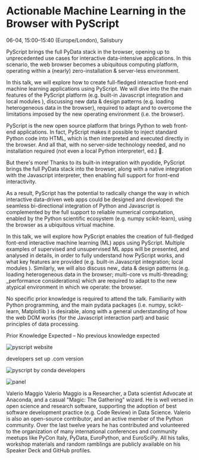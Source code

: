 # Actionable Machine Learning in the Browser with PyScript

06-04, 15:00–15:40 (Europe/London), Salisbury

PyScript brings the full PyData stack in the browser, opening up to unprecedented use cases for interactive data-intensive applications. In this scenario, the web browser becomes a ubiquitous computing platform, operating within a (nearly) zero-installation & server-less environment.

In this talk, we will explore how to create full-fledged interactive front-end machine learning applications using PyScript. We will dive into the the main features of the PyScript platform (e.g. built-in Javascript integration and local modules ), discussing new data & design patterns (e.g. loading heterogeneous data in the browser), required to adapt and to overcome the limitations imposed by the new operating environment (i.e. the browser).

PyScript is the new open source platform that brings Python to web front-end applications. In fact, PyScript makes it possible to inject standard Python code into HTML, which is then interpreted and executed directly in the browser. And all that, with no server-side technology needed, and no installation required (not even a local Python interpreter!, ed.) 🔮.

But there's more! Thanks to its built-in integration with pyodide, PyScript brings the full PyData stack into the browser, along with a native integration with the Javascript interpreter, then enabling full support for front-end interactivity.

As a result, PyScript has the potential to radically change the way in which interactive data-driven web apps could be designed and developed: the seamless bi-directional integration of Python and Javascript is complemented by the full support to reliable numerical computation, enabled by the Python scientific ecosystem (e.g. numpy scikit-learn), using the browser as a ubiquitous virtual machine.

In this talk, we will explore how PyScript enables the creation of full-fledged font-end interactive machine learning (ML) apps using PyScript. Multiple examples of supervised and unsupervised ML apps will be presented, and analysed in details, in order to fully understand how PyScript works, and what key features are provided (e.g. built-in Javascript integration; local modules ). Similarly, we will also discuss new_ data & design patterns (e.g. loading heterogeneous data in the browser; multi-core vs multi-threading; _performance considerations) which are required to adapt to the new atypical environment in which we operate: the browser.

No specific prior knowledge is required to attend the talk. Familiarity with Python programming, and the main pydata packages (i.e. numpy, scikit-learn, Matplotlib ) is desirable, along with a general understanding of how the web DOM works (for the Javascript interaction part) and basic principles of data processing.

Prior Knowledge Expected –
No previous knowledge expected

![pyscript website](https://pyscript.net/)

developers set up .com version 


![pyscript by conda developers](https://pyscript.com/)

![panel](https://panel.holoviz.org/)

Valerio Maggio
Valerio Maggio is a Researcher, a Data scientist Advocate at Anaconda, and a casual "Magic: The Gathering" wizard. He is well versed in open science and research software, supporting the adoption of best software development practice (e.g. Code Review) in Data Science. Valerio is also an open-source contributor, and an active member of the Python community. Over the last twelve years he has contributed and volunteered to the organization of many international conferences and community meetups like PyCon Italy, PyData, EuroPython, and EuroSciPy. All his talks, workshop materials and random ramblings are publicly available on his Speaker Deck and GitHub profiles.